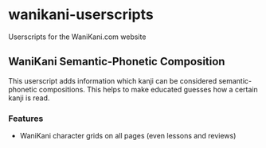 # wanikani-userscripts
Userscripts for the WaniKani.com website

## WaniKani Semantic-Phonetic Composition

This userscript adds information which kanji can be considered semantic-phonetic compositions. This helps to make educated guesses how a certain kanji is read.

### Features

- WaniKani character grids on all pages (even lessons and reviews)
